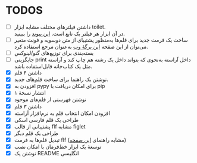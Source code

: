 # TODOS
- [ ] داشتن فیلترهای مختلف مشابه ابزار toilet.  
در آن ابزار هر فیلتر یک تابع است. [این پیوند](https://github.com/cacalabs/toilet) را ببینید.
- [ ] ساخت یک فرمت جدید برای قلم‌ها به‌منظور پشتیبای از متن دوسویه و فونت متغیر
می‌توان از این صفحه [این برگهٔ وب](http://www.jave.de/figlet/figfont.html)  به‌عنوان مرجع استفاده کرد.
- [ ] بسته‌بندی برای توزیع‌های گنو/لینوکس
- [ ] جایگزینی print داخل آراسته به‌نحوی که بتواند داخل یک رشته هم چاپ کند و آراسته مثل یک کتاب‌خانه قابل‌استفاده باشد.
- [x] داشتن ۴ قلم
- [x] نوشتن یک راهنما برای ساخت قلم‌های جدید.  
- [x] افزودن به pypy برای امکان دریافت با pip
- [X] انتشار نسخهٔ ۱
- [x] نوشتن فهرستی از قلم‌های موجود
- [x] داشتن ۳ قلم
- [x] افزودن امکان انتخاب قلم به نرم‌افزار آراسته
- [x] طراحی یک قلم فارسی اسکی
- [x] پشتیبانی از قالب flf مشابه figlet
- [x] طراحی یک قلم دیگر
- [x] تبدیل قلم‌ها به فرمت flf  (مشابه راهنمای [این صفحه](https://github.com/Marak/asciimo/issues/3))
- [x] توسعهٔ یک ابزار خط‌فرمان با امکان نصب
- [x] نوشتن یک README انگلیسی
